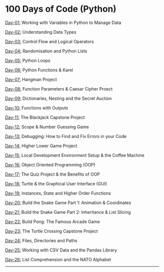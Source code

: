 # 100 Days of Code (Python)

[Day-01:](https://github.com/Aniruddh-482/Python/tree/main/001) Working with Variables in Python to Manage Data <br>

[Day-02:](https://github.com/Aniruddh-482/Python/tree/main/002) Understanding Data Types <br>

[Day-03:](https://github.com/Aniruddh-482/Python/tree/main/003) Control Flow and Logical Operators <br>

[Day-04:](https://github.com/Aniruddh-482/Python/tree/main/004) Randomisation and Python Lists <br>

[Day-05:](https://github.com/Aniruddh-482/Python/tree/main/005) Python Loops <br>

[Day-06:](https://github.com/Aniruddh-482/Python/tree/main/006) Python Functions & Karel <br>

[Day-07:](https://github.com/Aniruddh-482/Python/tree/main/007) Hangman Project <br>

[Day-08:](https://github.com/Aniruddh-482/Python/tree/main/008) Function Parameters & Caesar Cipher Proect <br>

[Day-09:](https://github.com/Aniruddh-482/Python/tree/main/009) Dictionaries, Nesting and the Secret Auction <br>

[Day-10:](https://github.com/Aniruddh-482/Python/tree/main/010) Functions with Outputs <br>

[Day-11:](https://github.com/Aniruddh-482/Python/tree/main/011) The Blackjack Capstone Project <br>

[Day-12:](https://github.com/Aniruddh-482/Python/tree/main/012) Scope & Number Guessing Game <br>

[Day-13:](https://github.com/Aniruddh-482/Python/tree/main/013) Debugging: How to Find and Fix Errors in your Code <br>

[Day-14:](https://github.com/Aniruddh-482/Python/tree/main/014) Higher Lower Game Project <br>

[Day-15:](https://github.com/Aniruddh-482/Python/tree/main/015) Local Development Environment Setup & the Coffee Machine <br>

[Day-16:](https://github.com/Aniruddh-482/Python/tree/main/016) Object Oriented Programming (OOP) <br>

[Day-17:](https://github.com/Aniruddh-482/Python/tree/main/017) The Quiz Project & the Benefits of OOP <br>

[Day-18:](https://github.com/Aniruddh-482/Python/tree/main/018) Turtle & the Graphical User Interface (GUI) <br>

[Day-19:](https://github.com/Aniruddh-482/Python/tree/main/019) Instances, State and Higher Order Functions <br>

[Day-20:](https://github.com/Aniruddh-482/Python/tree/main/020) Build the Snake Game Part 1: Animation & Coordinates <br>

[Day-21:](https://github.com/Aniruddh-482/Python/tree/main/021) Build the Snake Game Part 2: Inheritance & List Slicing <br>

[Day-22:](https://github.com/Aniruddh-482/Python/tree/main/022) Build Pong: The Famous Arcade Game <br>

[Day-23:](https://github.com/Aniruddh-482/Python/tree/main/023) The Turtle Crossing Capstone Project <br>

[Day-24:](https://github.com/Aniruddh-482/Python/tree/main/024) Files, Directories and Paths <br>

[Day-25:](https://github.com/Aniruddh-482/Python/tree/main/025) Working with CSV Data and the Pandas Library <br>

[Day-26:](https://github.com/Aniruddh-482/Python/tree/main/026) List Comprehension and the NATO Alphabet <br>
<hr>
<!-- [Day-20:]()  <br> -->
